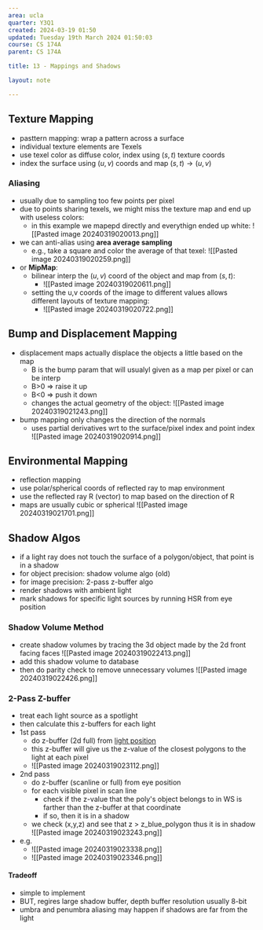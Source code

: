 ```yaml
---
area: ucla
quarter: Y3Q1
created: 2024-03-19 01:50
updated: Tuesday 19th March 2024 01:50:03
course: CS 174A
parent: CS 174A

title: 13 - Mappings and Shadows

layout: note

---
```

## Texture Mapping
- pasttern mapping: wrap a pattern across a surface
- individual texture elements are Texels
- use texel color as diffuse color, index using $(s,t)$ texture coords
- index the surface using $(u,v)$ coords and map $(s,t)\to(u,v)$
### Aliasing
- usually due to sampling too few points per pixel
- due to points sharing texels, we might miss the texture map and end up with useless colors:
	- in this example we mapepd directly and everythign ended up white: ![[Pasted image 20240319020013.png]]
- we can anti-alias using **area average sampling**
	- e.g., take a square and color the average of that texel: ![[Pasted image 20240319020259.png]]
- or **MipMap**:
	- bilinear interp the $(u,v)$ coord of the object and map from $(s,t)$: 
		- ![[Pasted image 20240319020611.png]]
	- setting the u,v coords of the image to different values allows different layouts of texture mapping:
		- ![[Pasted image 20240319020722.png]]
## Bump and Displacement Mapping
- displacement maps actually displace the objects a little based on the map
	- B is the bump param that will usualyl given as a map per pixel or can be interp
	- B>0 => raise it up
	- B<0 => push it down
	- changes the actual geometry of the object: ![[Pasted image 20240319021243.png]]
- bump mapping only changes the direction of the normals
	- uses partial derivatives wrt to the surface/pixel index and point index
![[Pasted image 20240319020914.png]]

## Environmental Mapping
- reflection mapping
- use polar/spherical coords of reflected ray to map environment
- use the reflected ray R (vector) to map based on the direction of R
- maps are usually cubic or spherical
![[Pasted image 20240319021701.png]]

## Shadow Algos
- if a light ray does not touch the surface of a polygon/object, that point is in a shadow
- for object precision: shadow volume algo (old)
- for image precision: 2-pass z-buffer algo
- render shadows with ambient light
- mark shadows for specific light sources by running HSR from eye position
### Shadow Volume Method
- create shadow volumes by tracing the 3d object made by the 2d front facing faces ![[Pasted image 20240319022413.png]]
- add this shadow volume to database
- then do parity check to remove unnecessary volumes ![[Pasted image 20240319022426.png]]
### 2-Pass Z-buffer
- treat each light source as a spotlight
- then calculate this z-buffers for each light
- 1st pass
	- do z-buffer (2d full) from <u>light position</u>
	- this z-buffer will give us the z-value of the closest polygons to the light at each pixel
	- ![[Pasted image 20240319023112.png]]
- 2nd pass
	- do z-buffer (scanline or full) from eye position
	- for each visible pixel in scan line
		- check if the z-value that the poly's object belongs to in WS is farther than the z-buffer at that coordinate
		- if so, then it is in a shadow
	- we check (x,y,z) and see that z > z_blue_polygon thus it is in shadow ![[Pasted image 20240319023243.png]]
- e.g. 
	- ![[Pasted image 20240319023338.png]]
	- ![[Pasted image 20240319023346.png]]
#### Tradeoff
- simple to implement
- BUT, regires large shadow buffer, depth buffer resolution usually 8-bit
- umbra and penumbra aliasing may happen if shadows are far from the light